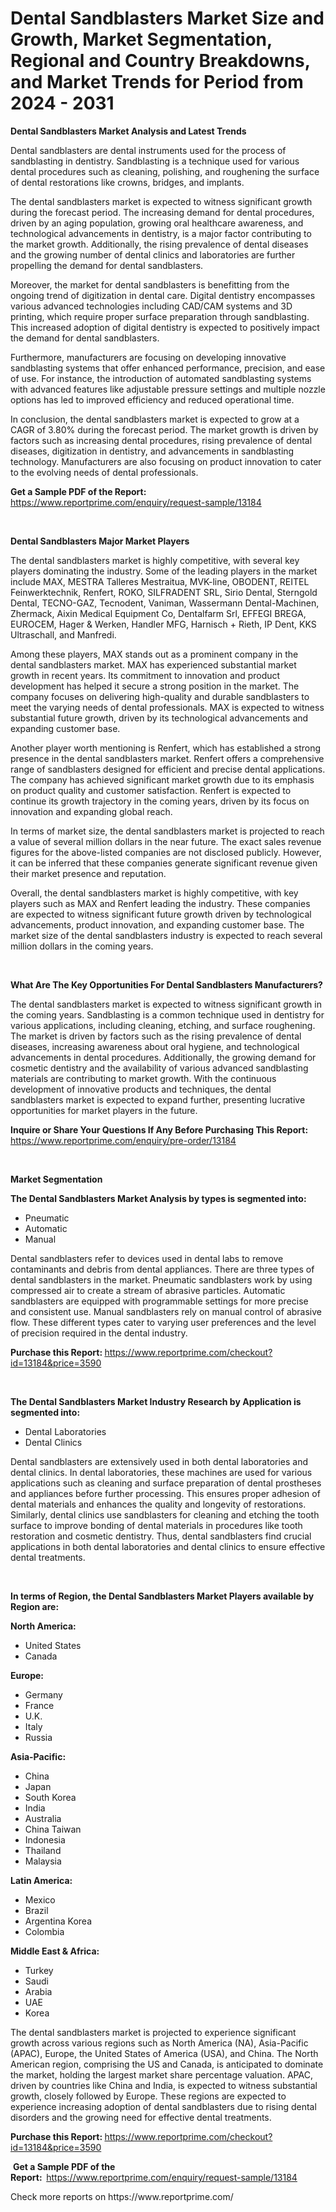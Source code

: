 <p><h1>Dental Sandblasters Market Size and Growth, Market Segmentation, Regional and Country Breakdowns, and Market Trends for Period from 2024 -  2031</h1></p><p><strong>Dental Sandblasters Market Analysis and Latest Trends</strong></p>
<p><p>Dental sandblasters are dental instruments used for the process of sandblasting in dentistry. Sandblasting is a technique used for various dental procedures such as cleaning, polishing, and roughening the surface of dental restorations like crowns, bridges, and implants.</p><p>The dental sandblasters market is expected to witness significant growth during the forecast period. The increasing demand for dental procedures, driven by an aging population, growing oral healthcare awareness, and technological advancements in dentistry, is a major factor contributing to the market growth. Additionally, the rising prevalence of dental diseases and the growing number of dental clinics and laboratories are further propelling the demand for dental sandblasters.</p><p>Moreover, the market for dental sandblasters is benefitting from the ongoing trend of digitization in dental care. Digital dentistry encompasses various advanced technologies including CAD/CAM systems and 3D printing, which require proper surface preparation through sandblasting. This increased adoption of digital dentistry is expected to positively impact the demand for dental sandblasters.</p><p>Furthermore, manufacturers are focusing on developing innovative sandblasting systems that offer enhanced performance, precision, and ease of use. For instance, the introduction of automated sandblasting systems with advanced features like adjustable pressure settings and multiple nozzle options has led to improved efficiency and reduced operational time.</p><p>In conclusion, the dental sandblasters market is expected to grow at a CAGR of 3.80% during the forecast period. The market growth is driven by factors such as increasing dental procedures, rising prevalence of dental diseases, digitization in dentistry, and advancements in sandblasting technology. Manufacturers are also focusing on product innovation to cater to the evolving needs of dental professionals.</p></p>
<p><strong>Get a Sample PDF of the Report:&nbsp;</strong> <a href="https://www.reportprime.com/enquiry/request-sample/13184">https://www.reportprime.com/enquiry/request-sample/13184</a></p>
<p>&nbsp;</p>
<p><strong>Dental Sandblasters Major Market Players</strong></p>
<p><p>The dental sandblasters market is highly competitive, with several key players dominating the industry. Some of the leading players in the market include MAX, MESTRA Talleres Mestraitua, MVK-line, OBODENT, REITEL Feinwerktechnik, Renfert, ROKO, SILFRADENT SRL, Sirio Dental, Sterngold Dental, TECNO-GAZ, Tecnodent, Vaniman, Wassermann Dental-Machinen, Zhermack, Aixin Medical Equipment Co, Dentalfarm Srl, EFFEGI BREGA, EUROCEM, Hager & Werken, Handler MFG, Harnisch + Rieth, IP Dent, KKS Ultraschall, and Manfredi.</p><p>Among these players, MAX stands out as a prominent company in the dental sandblasters market. MAX has experienced substantial market growth in recent years. Its commitment to innovation and product development has helped it secure a strong position in the market. The company focuses on delivering high-quality and durable sandblasters to meet the varying needs of dental professionals. MAX is expected to witness substantial future growth, driven by its technological advancements and expanding customer base.</p><p>Another player worth mentioning is Renfert, which has established a strong presence in the dental sandblasters market. Renfert offers a comprehensive range of sandblasters designed for efficient and precise dental applications. The company has achieved significant market growth due to its emphasis on product quality and customer satisfaction. Renfert is expected to continue its growth trajectory in the coming years, driven by its focus on innovation and expanding global reach.</p><p>In terms of market size, the dental sandblasters market is projected to reach a value of several million dollars in the near future. The exact sales revenue figures for the above-listed companies are not disclosed publicly. However, it can be inferred that these companies generate significant revenue given their market presence and reputation.</p><p>Overall, the dental sandblasters market is highly competitive, with key players such as MAX and Renfert leading the industry. These companies are expected to witness significant future growth driven by technological advancements, product innovation, and expanding customer base. The market size of the dental sandblasters industry is expected to reach several million dollars in the coming years.</p></p>
<p>&nbsp;</p>
<p><strong>What Are The Key Opportunities For Dental Sandblasters Manufacturers?</strong></p>
<p><p>The dental sandblasters market is expected to witness significant growth in the coming years. Sandblasting is a common technique used in dentistry for various applications, including cleaning, etching, and surface roughening. The market is driven by factors such as the rising prevalence of dental diseases, increasing awareness about oral hygiene, and technological advancements in dental procedures. Additionally, the growing demand for cosmetic dentistry and the availability of various advanced sandblasting materials are contributing to market growth. With the continuous development of innovative products and techniques, the dental sandblasters market is expected to expand further, presenting lucrative opportunities for market players in the future.</p></p>
<p><strong>Inquire or Share Your Questions If Any Before Purchasing This Report:</strong> <a href="https://www.reportprime.com/enquiry/pre-order/13184">https://www.reportprime.com/enquiry/pre-order/13184</a></p>
<p>&nbsp;</p>
<p><strong>Market Segmentation</strong></p>
<p><strong>The Dental Sandblasters Market Analysis by types is segmented into:</strong></p>
<p><ul><li>Pneumatic</li><li>Automatic</li><li>Manual</li></ul></p>
<p><p>Dental sandblasters refer to devices used in dental labs to remove contaminants and debris from dental appliances. There are three types of dental sandblasters in the market. Pneumatic sandblasters work by using compressed air to create a stream of abrasive particles. Automatic sandblasters are equipped with programmable settings for more precise and consistent use. Manual sandblasters rely on manual control of abrasive flow. These different types cater to varying user preferences and the level of precision required in the dental industry.</p></p>
<p><strong>Purchase this Report:&nbsp;</strong><a href="https://www.reportprime.com/checkout?id=13184&price=3590">https://www.reportprime.com/checkout?id=13184&price=3590</a></p>
<p>&nbsp;</p>
<p><strong>The Dental Sandblasters Market Industry Research by Application is segmented into:</strong></p>
<p><ul><li>Dental Laboratories</li><li>Dental Clinics</li></ul></p>
<p><p>Dental sandblasters are extensively used in both dental laboratories and dental clinics. In dental laboratories, these machines are used for various applications such as cleaning and surface preparation of dental prostheses and appliances before further processing. This ensures proper adhesion of dental materials and enhances the quality and longevity of restorations. Similarly, dental clinics use sandblasters for cleaning and etching the tooth surface to improve bonding of dental materials in procedures like tooth restoration and cosmetic dentistry. Thus, dental sandblasters find crucial applications in both dental laboratories and dental clinics to ensure effective dental treatments.</p></p>
<p>&nbsp;</p>
<p><strong>In terms of Region, the Dental Sandblasters Market Players available by Region are:</strong></p>
<p>
    <p> <strong> North America: </strong>
        <ul>
            <li>United States</li>
            <li>Canada</li>
        </ul>
        </p> 
    <p> <strong> Europe: </strong>
        <ul>
            <li>Germany</li>
            <li>France</li>
            <li>U.K.</li>
            <li>Italy</li>
            <li>Russia</li>
        </ul>
        </p> 
    <p> <strong> Asia-Pacific: </strong>
        <ul>
            <li>China</li>
            <li>Japan</li>
            <li>South Korea</li>
            <li>India</li>
            <li>Australia</li>
            <li>China Taiwan</li>
            <li>Indonesia</li>
            <li>Thailand</li>
            <li>Malaysia</li>
        </ul>
        </p> 
    <p> <strong> Latin America: </strong>
        <ul>
            <li>Mexico</li>
            <li>Brazil</li>
            <li>Argentina Korea</li>
            <li>Colombia</li>
        </ul>
        </p> 
    <p> <strong> Middle East & Africa: </strong>
        <ul>
            <li>Turkey</li>
            <li>Saudi</li>
            <li>Arabia</li>
            <li>UAE</li>
            <li>Korea</li>
        </ul>
    </p>
    </p>
<p><p>The dental sandblasters market is projected to experience significant growth across various regions such as North America (NA), Asia-Pacific (APAC), Europe, the United States of America (USA), and China. The North American region, comprising the US and Canada, is anticipated to dominate the market, holding the largest market share percentage valuation. APAC, driven by countries like China and India, is expected to witness substantial growth, closely followed by Europe. These regions are expected to experience increasing adoption of dental sandblasters due to rising dental disorders and the growing need for effective dental treatments.</p></p>
<p><strong>Purchase this Report: </strong><a href="https://www.reportprime.com/checkout?id=13184&price=3590">https://www.reportprime.com/checkout?id=13184&price=3590</a></p>
<p>&nbsp;<strong>Get a Sample PDF of the Report:&nbsp;&nbsp;</strong><a href="https://www.reportprime.com/enquiry/request-sample/13184">https://www.reportprime.com/enquiry/request-sample/13184</a></p>
<p><strong></strong></p>
<p>Check more reports on https://www.reportprime.com/</p>